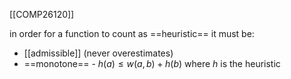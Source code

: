 [[COMP26120]]

in order for a function to count as ==heuristic== it must be:
- [[admissible]] (never overestimates)
- ==monotone== - $h(a) \leq w(a,b) + h(b)$ where $h$ is the heuristic